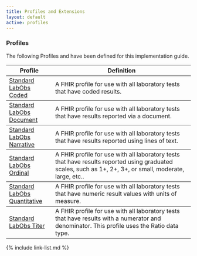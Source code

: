 ```yaml
---
title: Profiles and Extensions
layout: default
active: profiles
---
```

### Profiles

The following Profiles and have been defined for this implementation guide.

<div>
	<table class="grid">
		<thead>
			<tr>
			  <th width="25%">Profile</th>
			  <th width="75%">Definition</th>
			</tr>
		</thead>
		<tbody>
			<tr>
			  <td><a href="StructureDefinition-standard-lab-obs-coded.html">Standard LabObs Coded</a></td>
			  <td>A FHIR profile for use with all laboratory tests that have coded results.</td>
			</tr>
		</tbody>
		<tbody>
			<tr>
			  <td><a href="StructureDefinition-standard-lab-obs-document.html">Standard LabObs Document</a></td>
			  <td>A FHIR profile for use with all laboratory tests that have results reported via a document.</td>
			</tr>
		</tbody>
		<tbody>
			<tr>
			  <td><a href="StructureDefinition-standard-lab-obs-narrative.html">Standard LabObs Narrative</a></td>
			  <td>A FHIR profile for use with all laboratory tests that have results reported using lines of text.</td>
			</tr>
		</tbody>
		<tbody>
			<tr>
			  <td><a href="StructureDefinition-standard-lab-obs-ordinal.html">Standard LabObs Ordinal</a></td>
			  <td>A FHIR profile for use with all laboratory tests that have results reported using graduated scales, such as 1+, 2+, 3+, or small, moderate, large, etc..</td>
			</tr>
		</tbody>
		<tbody>
			<tr>
			  <td><a href="StructureDefinition-standard-lab-obs-quant.html">Standard LabObs Quantitative</a></td>
			  <td>A FHIR profile for use with all laboratory tests that have numeric result values with units of measure.</td>
			</tr>
		</tbody>
		<tbody>
			<tr>
			  <td><a href="StructureDefinition-standard-lab-obs-titer.html">Standard LabObs Titer</a></td>
			  <td>A FHIR profile for use with all laboratory tests that have results with a numerator and denominator.  This profile uses the Ratio data type.</td>
			</tr>
		</tbody>
	</table>
</div>

{% include link-list.md %}